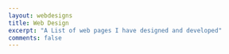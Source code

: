 ```yaml
---
layout: webdesigns
title: Web Design
excerpt: "A List of web pages I have designed and developed"
comments: false
---
```

